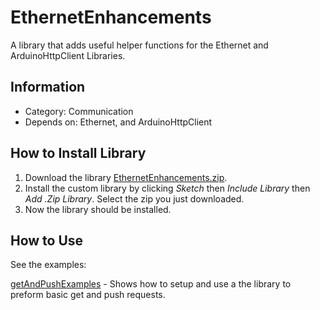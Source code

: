 # EthernetEnhancements

A library that adds useful helper functions for the Ethernet and ArduinoHttpClient Libraries.

## Information

* Category: Communication
* Depends on: Ethernet, and ArduinoHttpClient

## How to Install Library

1. Download the library [EthernetEnhancements.zip](https://github.com/Jarboer/EthernetEnhancements/releases/latest/download/EthernetEnhancements.zip).
2. Install the custom library by clicking _Sketch_ then _Include Library_ then _Add .Zip Library_. Select the zip you just downloaded.
3. Now the library should be installed.

## How to Use

See the examples:

[getAndPushExamples](/examples/getAndPushExamples) - Shows how to setup and use a the library to preform basic get and push requests.
